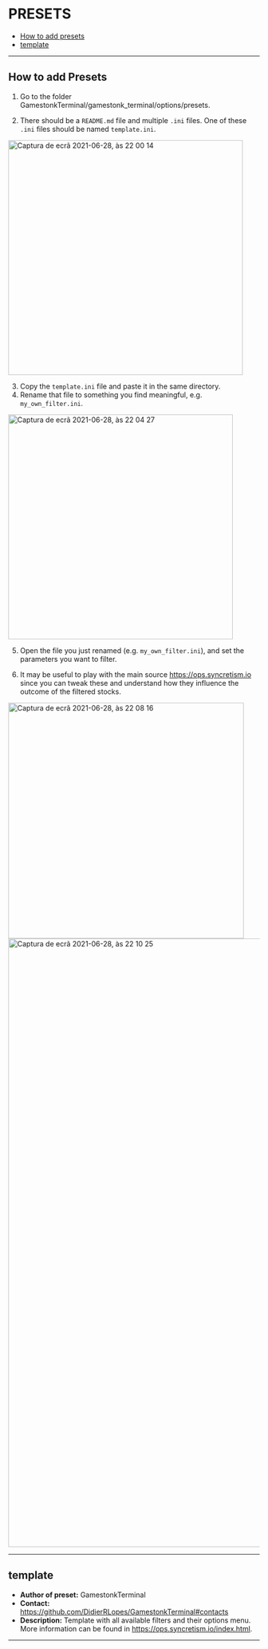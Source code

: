# PRESETS

* [How to add presets](#how-to-add-presets)
* [template](#template)

---

## How to add Presets

1. Go to the folder GamestonkTerminal/gamestonk_terminal/options/presets. 

2. There should be a `README.md` file and multiple `.ini` files. One of these `.ini` files should be named `template.ini`.

<img width="470" alt="Captura de ecrã 2021-06-28, às 22 00 14" src="https://user-images.githubusercontent.com/25267873/123706416-2be7be80-d860-11eb-9255-58787e264f49.png">

3. Copy the `template.ini` file and paste it in the same directory.
4. Rename that file to something you find meaningful, e.g. `my_own_filter.ini`.

<img width="450" alt="Captura de ecrã 2021-06-28, às 22 04 27" src="https://user-images.githubusercontent.com/25267873/123706424-2db18200-d860-11eb-9523-e4647a073645.png">

5. Open the file you just renamed (e.g. `my_own_filter.ini`), and set the parameters you want to filter. 

6. It may be useful to play with the main source https://ops.syncretism.io since you can tweak these and understand how they influence the outcome of the filtered stocks.

<img width="472" alt="Captura de ecrã 2021-06-28, às 22 08 16" src="https://user-images.githubusercontent.com/25267873/123706427-2e4a1880-d860-11eb-8523-24654013d3e4.png">

<img width="1218" alt="Captura de ecrã 2021-06-28, às 22 10 25" src="https://user-images.githubusercontent.com/25267873/123706431-2f7b4580-d860-11eb-9074-efa96278d241.png">



---

## template

* **Author of preset:** GamestonkTerminal
* **Contact:** https://github.com/DidierRLopes/GamestonkTerminal#contacts
* **Description:** Template with all available filters and their options menu. More information can be found in https://ops.syncretism.io/index.html.

---
